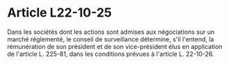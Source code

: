 # Article L22-10-25

Dans les sociétés dont les actions sont admises aux négociations sur un marché réglementé, le conseil de surveillance détermine, s'il l'entend, la rémunération de son président et de son vice-président élus en application de l'article L. 225-81, dans les conditions prévues à l'article L. 22-10-26.
